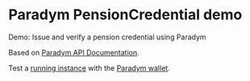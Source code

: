 # Paradym PensionCredential demo
Demo: Issue and verify a pension credential using Paradym

Based on [Paradym API Documentation](https://paradym.id/reference).

Test a [running instance](https://issuer.paradym.pensiondemo.findy.fi/) with the [Paradym wallet](https://github.com/animo/paradym-wallet).

